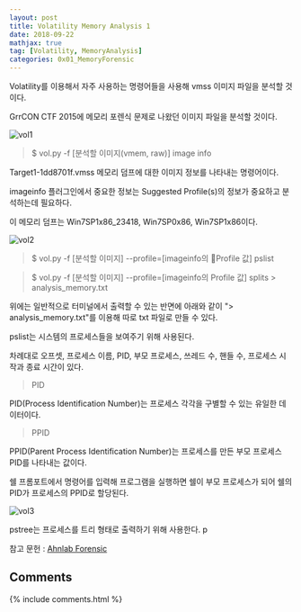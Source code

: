 ```yaml
---
layout: post
title: Volatility Memory Analysis 1
date: 2018-09-22
mathjax: true
tag: [Volatility, MemoryAnalysis]
categories: 0x01_MemoryForensic
---
```


Volatility를 이용해서 자주 사용하는 명령어들을 사용해 vmss 이미지 파일을 분석할 것이다.

GrrCON CTF 2015에 메모리 포렌식 문제로 나왔던 이미지 파일을 분석할 것이다.

![vol1](https://user-images.githubusercontent.com/32904385/45915391-89df5000-be43-11e8-9c90-c8b429c43d25.png)

> $ vol.py -f [분석할 이미지(vmem, raw)] image info

Target1-1dd8701f.vmss 메모리 덤프에 대한 이미지 정보를 나타내는 명령어이다.

imageinfo 플러그인에서 중요한 정보는 Suggested Profile(s)의 정보가 중요하고 분석하는데 필요하다.

이 메모리 덤프는 Win7SP1x86_23418, Win7SP0x86, Win7SP1x86이다.



![vol2](https://user-images.githubusercontent.com/32904385/45915488-16d6d900-be45-11e8-9180-d8fac9b91928.png)

> $ vol.py -f [분석할 이미지] --profile=[imageinfo의 Profile 값] pslist

> $ vol.py -f [분석할 이미지] --profile=[imageinfo의 Profile 값] splits > analysis_memory.txt

위에는 일반적으로 터미널에서 출력할 수 있는 반면에 아래와 같이 "> analysis_memory.txt"를 이용해 따로 txt 파일로 만들 수 있다.

 pslist는 시스템의 프로세스들을 보여주기 위해 사용된다.

차례대로 오프셋, 프로세스 이름, PID, 부모 프로세스, 쓰레드 수, 핸들 수, 프로세스 시작과 종료 시간이 있다.

> PID

PID(Process Identification Number)는 프로세스 각각을 구별할 수 있는 유일한 데이터이다.

> PPID

PPID(Parent Process Identification Number)는 프로세스를 만든 부모 프로세스 PID를 나타내는 값이다.

쉘 프롬포트에서 명령어를 입력해 프로그램을 실행하면 쉘이 부모 프로세스가 되어 쉘의 PID가 프로세스의 PPID로 할당된다.



![vol3](https://user-images.githubusercontent.com/32904385/45919718-7e167c80-be89-11e8-9d67-ba85c3a31535.png)

pstree는 프로세스를 트리 형태로 출력하기 위해 사용한다. p





참고 문헌 : [Ahnlab Forensic](https://www.ahnlab.com/kr/site/securityinfo/secunews/secuNewsView.do?seq=22109)



## Comments

{% include comments.html %}